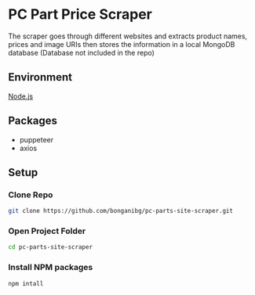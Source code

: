 # PC Part Price Scraper

The scraper goes through different websites and extracts product names, prices and image URIs then stores the information in a local MongoDB database (Database not included in the repo)

## Environment
[Node.js](https://nodejs.org/en/download/)

## Packages

* puppeteer
* axios

## Setup
### Clone Repo
```bash 
git clone https://github.com/bonganibg/pc-parts-site-scraper.git
 ```

### Open Project Folder
```bash 
cd pc-parts-site-scraper
```

### Install NPM packages
```bash 
npm intall
```
